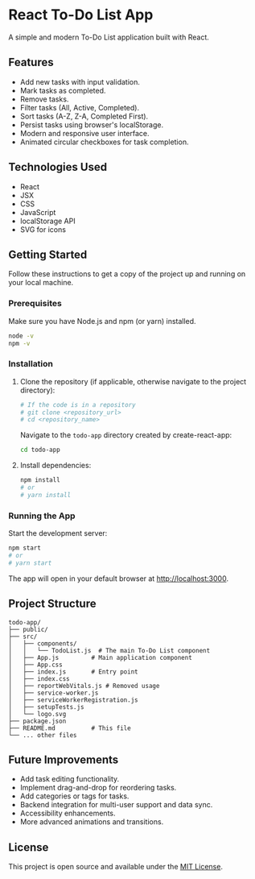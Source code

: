 # React To-Do List App

A simple and modern To-Do List application built with React.

## Features

- Add new tasks with input validation.
- Mark tasks as completed.
- Remove tasks.
- Filter tasks (All, Active, Completed).
- Sort tasks (A-Z, Z-A, Completed First).
- Persist tasks using browser's localStorage.
- Modern and responsive user interface.
- Animated circular checkboxes for task completion.

## Technologies Used

- React 
- JSX
- CSS
- JavaScript
- localStorage API
- SVG for icons

## Getting Started

Follow these instructions to get a copy of the project up and running on your local machine.

### Prerequisites

Make sure you have Node.js and npm (or yarn) installed.

```bash
node -v
npm -v
```

### Installation

1. Clone the repository (if applicable, otherwise navigate to the project directory):

   ```bash
   # If the code is in a repository
   # git clone <repository_url>
   # cd <repository_name>
   ```
   Navigate to the `todo-app` directory created by create-react-app:
   ```bash
   cd todo-app
   ```

2. Install dependencies:

   ```bash
   npm install
   # or
   # yarn install
   ```

### Running the App

Start the development server:

```bash
npm start
# or
# yarn start
```

The app will open in your default browser at [http://localhost:3000](http://localhost:3000).

## Project Structure

```
todo-app/
├── public/
├── src/
│   ├── components/
│   │   └── TodoList.js  # The main To-Do List component
│   ├── App.js         # Main application component
│   ├── App.css
│   ├── index.js       # Entry point
│   ├── index.css
│   ├── reportWebVitals.js # Removed usage
│   ├── service-worker.js
│   ├── serviceWorkerRegistration.js
│   ├── setupTests.js
│   └── logo.svg
├── package.json
├── README.md          # This file
└── ... other files
```

## Future Improvements

- Add task editing functionality.
- Implement drag-and-drop for reordering tasks.
- Add categories or tags for tasks.
- Backend integration for multi-user support and data sync.
- Accessibility enhancements.
- More advanced animations and transitions.

## License

This project is open source and available under the [MIT License](LICENSE). 

